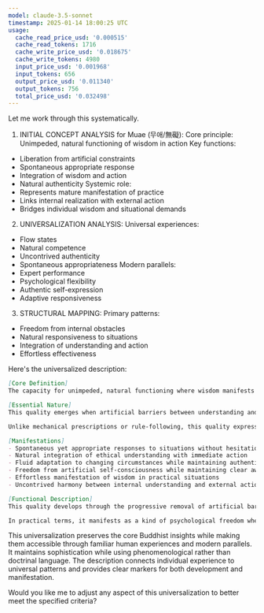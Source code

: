 ```yaml
---
model: claude-3.5-sonnet
timestamp: 2025-01-14 18:00:25 UTC
usage:
  cache_read_price_usd: '0.000515'
  cache_read_tokens: 1716
  cache_write_price_usd: '0.018675'
  cache_write_tokens: 4980
  input_price_usd: '0.001968'
  input_tokens: 656
  output_price_usd: '0.011340'
  output_tokens: 756
  total_price_usd: '0.032498'
---
```


Let me work through this systematically.

1. INITIAL CONCEPT ANALYSIS for Muae (무애/無礙):
Core principle: Unimpeded, natural functioning of wisdom in action
Key functions: 
- Liberation from artificial constraints
- Spontaneous appropriate response
- Integration of wisdom and action
- Natural authenticity
Systemic role: 
- Represents mature manifestation of practice
- Links internal realization with external action
- Bridges individual wisdom and situational demands

2. UNIVERSALIZATION ANALYSIS:
Universal experiences:
- Flow states
- Natural competence
- Uncontrived authenticity
- Spontaneous appropriateness
Modern parallels:
- Expert performance
- Psychological flexibility
- Authentic self-expression
- Adaptive responsiveness

3. STRUCTURAL MAPPING:
Primary patterns:
- Freedom from internal obstacles
- Natural responsiveness to situations
- Integration of understanding and action
- Effortless effectiveness

Here's the universalized description:

```markdown
[Core Definition]
The capacity for unimpeded, natural functioning where wisdom manifests spontaneously in action. It represents a state of internal freedom where understanding and response arise without obstruction, allowing for authentic, appropriate engagement with all situations while maintaining deep awareness and ethical alignment.

[Essential Nature]
This quality emerges when artificial barriers between understanding and action dissolve, allowing natural wisdom to flow freely into responsive engagement. It manifests as a form of psychological freedom where behavior arises spontaneously yet appropriately from deep understanding rather than conditioned patterns or conscious calculation. This represents the integration of wisdom with action, where insight naturally manifests in behavior without the friction of self-consciousness or hesitation.

Unlike mechanical prescriptions or rule-following, this quality expresses itself as natural authenticity - similar to how a skilled artist or craftsperson operates with fluid expertise, responding to each moment's unique demands with spontaneous appropriateness. It combines deep understanding with immediate, uncontrived response.

[Manifestations]
- Spontaneous yet appropriate responses to situations without hesitation or calculation
- Natural integration of ethical understanding with immediate action
- Fluid adaptation to changing circumstances while maintaining authentic presence
- Freedom from artificial self-consciousness while maintaining clear awareness
- Effortless manifestation of wisdom in practical situations
- Uncontrived harmony between internal understanding and external action

[Functional Description]
This quality develops through the progressive removal of artificial barriers between understanding and action, rather than through accumulation of knowledge or techniques. As conceptual obstacles and habitual patterns dissolve through practice and insight, natural wisdom increasingly flows into action without impediment. This process involves both deepening understanding and releasing constructed patterns that obstruct its natural expression.

In practical terms, it manifests as a kind of psychological freedom where appropriate responses arise naturally in each situation without internal conflict or hesitation. Like a master musician whose technique has become so integrated that music flows spontaneously, this quality allows wisdom to manifest freely in action while maintaining full awareness and ethical alignment. It represents the mature expression of integrated understanding, where insight naturally informs behavior without the need for intermediate calculation or effort.
```

This universalization preserves the core Buddhist insights while making them accessible through familiar human experiences and modern parallels. It maintains sophistication while using phenomenological rather than doctrinal language. The description connects individual experience to universal patterns and provides clear markers for both development and manifestation.

Would you like me to adjust any aspect of this universalization to better meet the specified criteria?